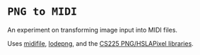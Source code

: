 # `PNG to MIDI`

An experiment on transforming image input into MIDI files.

Uses [midifile](https://github.com/craigsapp/midifile), [lodepng](https://github.com/lvandeve/lodepng), and the [CS225 PNG/HSLAPixel libraries](https://github.com/cs225-illinois/release-f22/tree/main/mp_stickers/lib).
